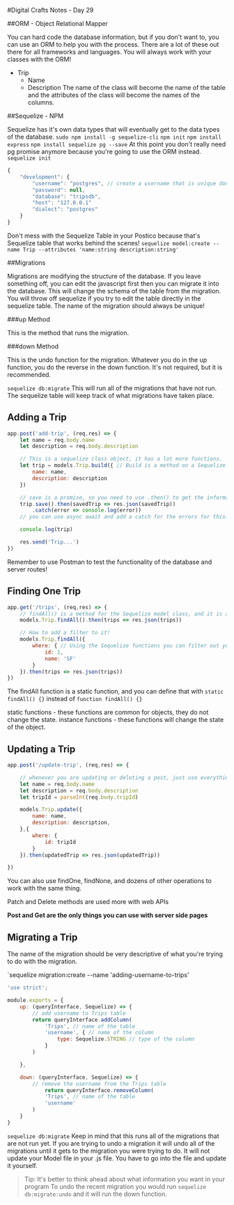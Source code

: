 #Digital Crafts Notes - Day 29

##ORM - Object Relational Mapper

You can hard code the database information, but if you don't want to, you can use an ORM to help you with the process. There are a lot of these out there for all frameworks and languages.
You will always work with your classes with the ORM!
* Trip
  * Name
  * Description
The name of the class will become the name of the table and the attributes of the class will become the names of the columns.

##Sequelize - NPM

Sequelize has it's own data types that will eventually get to the data types of the database.
`sudo npm install -g sequelize-cli`
`npm init`
`npm install express`
`npm install sequelize pg --save`
At this point you don't really need pg promise anymore because you're going to use the ORM instead.
`sequelize init`
```js
{
    "development": {
        "username": "postgres", // create a username that is unique don't just use postgres
        "password": null,
        "database": "tripsdb",
        "host": "127.0.0.1"
        "dialect": "postgres"
    }
}
```
Don't mess with the Sequelize Table in your Postico because that's Sequelize table that works behind the scenes!
`sequelize model:create --name Trip --attributes 'name:string description:string'`

##Migrations

Migrations are modifying the structure of the database.
If you leave something off, you can edit the javascript first then you can migrate it into the database. This will change the schema of the table from the migration. You will throw off sequelize if you try to edit the table directly in the sequelize table.
The name of the migration should always be unique!

###up Method

This is the method that runs the migration.

###down Method

This is the undo function for the migration. Whatever you do in the up function, you do the reverse in the down function.
It's not required, but it is recommended.

`sequelize db:migrate`
This will run all of the migrations that have not run.
The sequelize table will keep track of what migrations have taken place.

## Adding a Trip

```js
app.post('add-trip', (req,res) => {
    let name = req.body.name
    let description = req.body.description

    // This is a sequelize class object, it has a lot more functions.
    let trip = models.Trip.build({ // Build is a method on a Sequelize Class.
        name: name,
        description: description
    })

    // save is a promise, so you need to use .then() to get the information from it.
    trip.save().then(savedTrip => res.json(savedTrip))
        .catch(error => console.log(error))
    // you can use async await and add a catch for the errors for this.

    console.log(trip)

    res.send('Trip...')
})
```

Remember to use Postman to test the functionality of the database and server routes!

## Finding One Trip

```js
app.get('/trips', (req,res) => {
    // findAll() is a method for the Sequelize model class, and it is a promise
    models.Trip.findAll().then(trips => res.json(trips))

    // How to add a filter to it!
    models.Trip.findAll({
        where: { // Using the Sequelize functions you can filter out your list of models
            id: 1,
            name: 'SF'
        }
    }).then(trips => res.json(trips))
})
```

The findAll function is a static function, and you can define that with `static findAll() {}` instead of `function findAll() {}`

static functions - these functions are common for objects, they do not change the state.
instance functions - these functions will change the state of the object.

## Updating a Trip

```js
app.post('/update-trip', (req,res) => {

    // whenever you are updating or deleting a post, just use everything. It will make it all a lot easier on you in the end.
    let name = req.body.name
    let description = req.body.description
    let tripId = parseInt(req.body.tripId)

    models.Trip.update({
        name: name,
        description: description,
    },{
        where: {
            id: tripId
        }
    }).then(updatedTrip => res.json(updatedTrip))

})
```

You can also use findOne, findNone, and dozens of other operations to work with the same thing.

Patch and Delete methods are used more with web APIs

__Post and Get are the only things you can use with server side pages__

## Migrating a Trip

The name of the migration should be very descriptive of what you're trying to do with the migration.

`sequelize migration:create --name 'adding-username-to-trips'

```js
'use strict';

module.exports = {
    up: (queryInterface, Sequelize) => {
        // add username to Trips table
        return queryInterface.addColumn(
            'Trips', // name of the table
            'username', { // name of the column
                type: Sequelize.STRING // type of the column
            }
        )

    }, 

    down: (queryInterface, Sequelize) => {
        // remove the username from the Trips table
            return queryInterface.removeColumn(
            'Trips', // name of the table
            'username'
        )
    }
}
```
`sequelize db:migrate`
Keep in mind that this runs all of the migrations that are not run yet.
If you are trying to undo a migration it will undo all of the migrations until it gets to the migration you were trying to do.
It will not update your Model file in your .js file. You have to go into the file and update it yourself.
> Tip: It's better to think ahead about what information you want in your program
To undo the recent migration you would run `sequelize db:migrate:undo` and it will run the down function.
